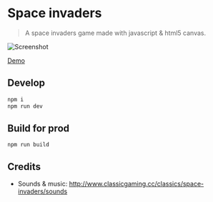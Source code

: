 # Space invaders

> A space invaders game made with javascript & html5 canvas.

![Screenshot](screenrecord.gif)
<!-- ![Screenshot](screenshot.png) -->

[Demo](https://z-space-invaders.netlify.com/)

## Develop

```bash
npm i
npm run dev
```

## Build for prod

`npm run build`

## Credits

* Sounds & music: http://www.classicgaming.cc/classics/space-invaders/sounds
